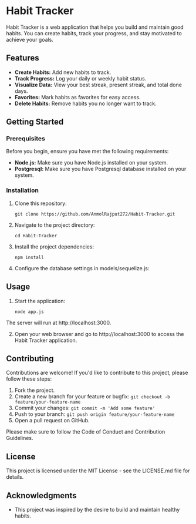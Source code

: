 # Habit Tracker

Habit Tracker is a web application that helps you build and maintain good habits. You can create habits, track your progress, and stay motivated to achieve your goals.

## Features

- **Create Habits:** Add new habits to track.
- **Track Progress:** Log your daily or weekly habit status.
- **Visualize Data:** View your best streak, present streak, and total done days.
- **Favorites:** Mark habits as favorites for easy access.
- **Delete Habits:** Remove habits you no longer want to track.

## Getting Started

### Prerequisites

Before you begin, ensure you have met the following requirements:

- **Node.js:** Make sure you have Node.js installed on your system.
- **Postgresql:** Make sure you have Postgresql database installed on your system.

### Installation

1. Clone this repository:

   ```shell
   git clone https://github.com/AnmolRajput272/Habit-Tracker.git

2. Navigate to the project directory:

   ```shell
   cd Habit-Tracker

3. Install the project dependencies:

   ```shell
   npm install

4. Configure the database settings in models/sequelize.js:


## Usage

1. Start the application:

   ```shell
   node app.js

The server will run at http://localhost:3000.

2. Open your web browser and go to http://localhost:3000 to access the Habit Tracker application.

## Contributing

Contributions are welcome! If you'd like to contribute to this project, please follow these steps:

1. Fork the project.
2. Create a new branch for your feature or bugfix: `git checkout -b feature/your-feature-name`
3. Commit your changes: `git commit -m 'Add some feature'`
4. Push to your branch: `git push origin feature/your-feature-name`
5. Open a pull request on GitHub.

Please make sure to follow the Code of Conduct and Contribution Guidelines.

## License

This project is licensed under the MIT License - see the LICENSE.md file for details.

## Acknowledgments

- This project was inspired by the desire to build and maintain healthy habits.


